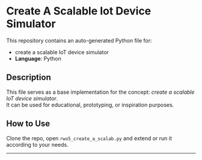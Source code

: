 # Create A Scalable Iot Device Simulator

This repository contains an auto-generated Python file for:

- create a scalable IoT device simulator
- **Language**: Python

## Description

This file serves as a base implementation for the concept: *create a scalable IoT device simulator*.  
It can be used for educational, prototyping, or inspiration purposes.

## How to Use

Clone the repo, open `rwo5_create_a_scalab.py` and extend or run it according to your needs.

---


